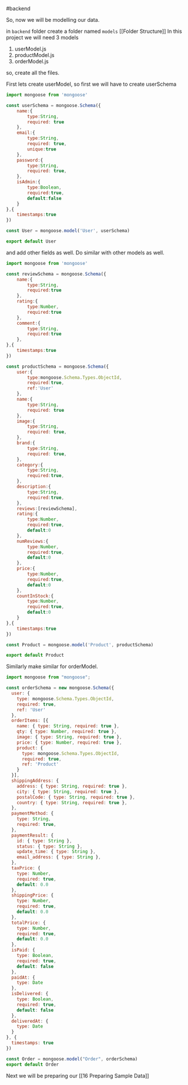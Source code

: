 #backend 

So, now we will be modelling our data.

in `backend` folder create a folder named `models` [[Folder Structure]]
In this project we will need 3 models
1. userModel.js
2. productModel.js
3. orderModel.js

so, create all the files.

First lets create userModel, so first we will have to create userSchema

```js
import mongoose from 'mongoose'

const userSchema = mongoose.Schema({
	name:{
		type:String,
		required: true 
	},
	email:{
		type:String,
		required: true,
		unique:true
	},
	password:{
		type:String,
		required: true,
	},
	isAdmin:{
		type:Boolean,
		required:true,
		default:false
	}
},{
	timestamps:true
})

const User = mongoose.model('User', userSchema)

export default User

```

and add other fields as well. Do similar with other models as well.

```js
import mongoose from 'mongoose'

const reviewSchema = mongoose.Schema({
	name:{
		type:String,
		required:true
	},
	rating:{
		type:Number,
		required:true
	},
	comment:{
		type:String,
		required:true
	}, 
},{
	timestamps:true
})

const productSchema = mongoose.Schema({
	user:{
		type:mongoose.Schema.Types.ObjectId,
		required:true,
		ref:'User'
	},
	name:{
		type:String,
		required: true 
	},
	image:{
		type:String,
		required: true,
	},
	brand:{
		type:String,
		required: true,
	},
	category:{
		type:String,
		required:true,
	},
	description:{
		type:String,
		required:true,
	},
	reviews:[reviewSchema],
	rating:{
		type:Number,
		required:true,
		default:0
	},
	numReviews:{
		type:Number,
		required:true,
		default:0
	},
	price:{
		type:Number,
		required:true,
		default:0
	},
	countInStock:{
		type:Number,
		required:true,
		default:0
	}
},{
	timestamps:true
})

const Product = mongoose.model('Product', productSchema)

export default Product

```

Similarly make similar for orderModel.

```js
import mongoose from "mongoose";

const orderSchema = new mongoose.Schema({
  user: {
    type: mongoose.Schema.Types.ObjectId,
    required: true,
    ref: 'User'
  },
  orderItems: [{
    name: { type: String, required: true },
    qty: { type: Number, required: true },
    image: { type: String, required: true },
    price: { type: Number, required: true },
    product: {
      type: mongoose.Schema.Types.ObjectId,
      required: true,
      ref: 'Product'
    }
  }],
  shippingAddress: {
    address: { type: String, required: true },
    city: { type: String, required: true },
    postalCode: { type: String, required: true },
    country: { type: String, required: true },
  },
  paymentMethod: {
    type: String,
    required: true,
  },
  paymentResult: {
    id: { type: String },
    status: { type: String },
    update_time: { type: String },
    email_address: { type: String },
  },
  taxPrice: {
    type: Number,
    required: true,
    default: 0.0
  },
  shippingPrice: {
    type: Number,
    required: true,
    default: 0.0
  },
  totalPrice: {
    type: Number,
    required: true,
    default: 0.0
  },
  isPaid: {
    type: Boolean,
    required: true,
    default: false
  },
  paidAt: {
    type: Date
  },
  isDelivered: {
    type: Boolean,
    required: true,
    default: false
  },
  deliveredAt: {
    type: Date
  }
}, {
  timestamps: true
})

const Order = mongoose.model("Order", orderSchema)
export default Order
```

Next we will be preparing our [[16 Preparing Sample Data]]